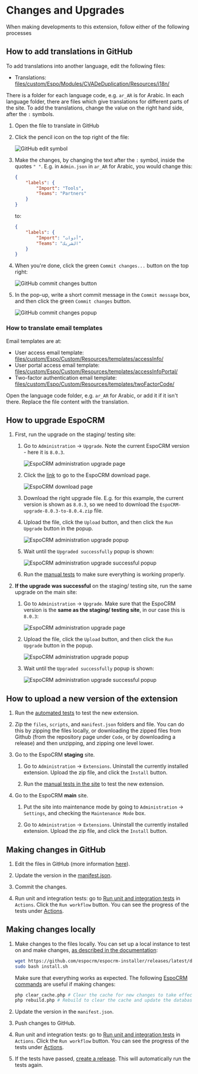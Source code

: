 # Changes and Upgrades

When making developments to this extension, follow either of the following processes


## How to add translations in GitHub

To add translations into another language, edit the following files:

- Translations: [files/custom/Espo/Modules/CVADeDuplication/Resources/i18n/](https://github.com/IFRC-Secretariat/espocrm-cva-duplicate-check/tree/main/files/custom/Espo/Modules/CVADeDuplication/Resources/i18n)

There is a folder for each language code, e.g. `ar_AR` is for Arabic. In each language folder, there are files which give translations for different parts of the site. To add the translations, change the value on the right hand side, after the `:` symbols.

1. Open the file to translate in GitHub
2. Click the pencil icon on the top right of the file:

    ![GitHub edit symbol](img/github_pencil.png)

3. Make the changes, by changing the text after the `:` symbol, inside the quotes `" "`. E.g. in `Admin.json` in `ar_AR` for Arabic, you would change this:
    ```json
    {
        "labels": {
            "Import": "Tools",
            "Teams": "Partners"
        }
    }
    ```
    to:
    ```json
    {
        "labels": {
            "Import": "أدوات",
            "Teams": "الشريك"
        }
    }
    ```
4. When you're done, click the green `Commit changes...` button on the top right:

    ![GitHub commit changes button](img/github_commit_changes_button.png)

5. In the pop-up, write a short commit message in the `Commit message` box, and then click the green `Commit changes` button.

    ![GitHub commit changes popup](img/github_commit_changes_popup.png)

### How to translate email templates

Email templates are at:

- User access email template: [files/custom/Espo/Custom/Resources/templates/accessInfo/](https://github.com/IFRC-Secretariat/espocrm-cva-duplicate-check/tree/main/files/custom/Espo/Custom/Resources/templates/accessInfo)
- User portal access email template: [files/custom/Espo/Custom/Resources/templates/accessInfoPortal/](https://github.com/IFRC-Secretariat/espocrm-cva-duplicate-check/tree/main/files/custom/Espo/Custom/Resources/templates/accessInfoPortal)
- Two-factor authentication email template: [files/custom/Espo/Custom/Resources/templates/twoFactorCode/](https://github.com/IFRC-Secretariat/espocrm-cva-duplicate-check/tree/main/files/custom/Espo/Custom/Resources/templates/twoFactorCode)

Open the language code folder, e.g. `ar_AR` for Arabic, or add it if it isn't there. Replace the file content with the translation. 


## How to upgrade EspoCRM

1. First, run the upgrade on the staging/ testing site:

    1. Go to `Administration` → `Upgrade`. Note the current EspoCRM version - here it is `8.0.3`.

        ![EspoCRM administration upgrade page](img/espocrm_upgrade/espocrm_administration_upgrade_page.png)

    2. Click the [link](https://www.espocrm.com/download/upgrades/) to go to the EspoCRM download page.

        ![EspoCRM download page](img/espocrm_upgrade/espocrm_download_page.png)

    3. Download the right upgrade file. E.g. for this example, the current version is shown as `8.0.3`, so we need to download the `EspoCRM-upgrade-8.0.3-to-8.0.4.zip` file.

    4. Upload the file, click the `Upload` button, and then click the `Run Upgrade` button in the popup. 

        ![EspoCRM administration upgrade popup](img/espocrm_upgrade/espocrm_administration_upgrade_popup.png)

    5. Wait until the `Upgraded successfully` popup is shown:

        ![EspoCRM administration upgrade successful popup](img/espocrm_upgrade/espocrm_administration_upgrade_successful.png)

    6. Run the [manual tests](https://github.com/IFRC-Secretariat/espocrm-cva-duplicate-check/blob/main/docs/04-testing.md#manual-testing) to make sure everything is working properly.

2. **If the upgrade was successful** on the staging/ testing site, run the same upgrade on the main site:

    1. Go to `Administration` → `Upgrade`. Make sure that the EspoCRM version is the **same as the staging/ testing site**, in our case this is `8.0.3`:

        ![EspoCRM administration upgrade page](img/espocrm_upgrade/espocrm_administration_upgrade_page.png)

    2. Upload the file, click the `Upload` button, and then click the `Run Upgrade` button in the popup. 

        ![EspoCRM administration upgrade popup](img/espocrm_upgrade/espocrm_administration_upgrade_popup.png)

    3. Wait until the `Upgraded successfully` popup is shown:

        ![EspoCRM administration upgrade successful popup](img/espocrm_upgrade/espocrm_administration_upgrade_successful.png)


## How to upload a new version of the extension

1. Run the [automated tests](https://github.com/IFRC-Secretariat/espocrm-cva-duplicate-check/blob/main/docs/04-testing.md#automated-testing-unit-and-integration-tests) to test the new extension.

2. Zip the `files`, `scripts`, and `manifest.json` folders and file. You can do this by zipping the files locally, or downloading the zipped files from Github (from the repository page under `Code`, or by downloading a release) and then unzipping, and zipping one level lower. 

3. Go to the EspoCRM **staging** site.

    1. Go to `Administration` → `Extensions`. Uninstall the currently installed extension. Upload the zip file, and click the `Install` button.

    4. Run the [manual tests in the site](https://github.com/IFRC-Secretariat/espocrm-cva-duplicate-check/blob/main/docs/04-testing.md#manual-testing) to test the new extension.

4. Go to the EspoCRM **main** site. 

    1. Put the site into maintenance mode by going to `Administration` → `Settings`, and checking the `Maintenance Mode` box.

    2. Go to `Administration` → `Extensions`. Uninstall the currently installed extension. Upload the zip file, and click the `Install` button.



## Making changes in GitHub

1. Edit the files in GitHub (more information [here](https://docs.github.com/en/repositories/working-with-files/managing-files/editing-files)).

2. Update the version in the [manifest.json](https://github.com/IFRC-Secretariat/espocrm-cva-duplicate-check/blob/main/manifest.json).

3. Commit the changes.

4. Run unit and integration tests: go to [Run unit and integration tests](https://github.com/IFRC-Secretariat/espocrm-cva-duplicate-check/actions/workflows/run-tests.yml) in `Actions`. Click the `Run workflow` button. You can see the progress of the tests under [Actions](https://github.com/IFRC-Secretariat/espocrm-cva-duplicate-check/actions).


## Making changes locally

1. Make changes to the files locally. You can set up a local instance to test on and make changes, [as described in the documentation](https://docs.espocrm.com/administration/installation-by-script/):

    ```bash
    wget https://github.com/espocrm/espocrm-installer/releases/latest/download/install.sh
    sudo bash install.sh
    ```
    Make sure that everything works as expected. The following [EspoCRM commands](https://docs.espocrm.com/administration/commands/) are useful if making changes:
    ```bash
    php clear_cache.php # Clear the cache for new changes to take effect
    php rebuild.php # Rebuild to clear the cache and update the database
    ```

2. Update the version in the `manifest.json`.

3. Push changes to GitHub.

4. Run unit and integration tests: go to [Run unit and integration tests](https://github.com/IFRC-Secretariat/espocrm-cva-duplicate-check/actions/workflows/run-tests.yml) in `Actions`. Click the `Run workflow` button. You can see the progress of the tests under [Actions](https://github.com/IFRC-Secretariat/espocrm-cva-duplicate-check/actions).

5. If the tests have passed, [create a release](https://docs.github.com/en/repositories/releasing-projects-on-github/managing-releases-in-a-repository). This will automatically run the tests again.